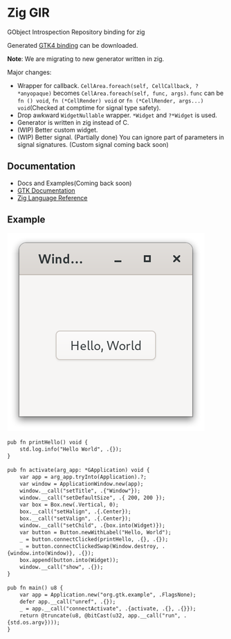 # Zig GIR

GObject Introspection Repository binding for zig

Generated [GTK4 binding](https://github.com/DerryAlex/zig-gir-ffi/releases) can be downloaded.

**Note**: We are migrating to new generator written in zig.

Major changes:

- Wrapper for callback. `CellArea.foreach(self, CellCallback, ?*anyopaque)` becomes `CellArea.foreach(self, func, args)`. `func` can be `fn () void`, `fn (*CellRender) void` or `fn (*CellRender, args...) void`(Checked at comptime for signal type safety).
- Drop awkward `WidgetNullable` wrapper. `*Widget` and `?*Widget` is used.
- Generator is written in zig instead of C.
- (WIP) Better custom widget.
- (WIP) Better signal. (Partially done) You can ignore part of parameters in signal signatures. (Custom signal coming back soon)

## Documentation

- Docs and Examples(Coming back soon)
- [GTK Documentation](https://docs.gtk.org/)
- [Zig Language Reference](https://ziglang.org/documentation/master/)

## Example

![example.png](./example/example/screenshot.png)

```zig
pub fn printHello() void {
    std.log.info("Hello World", .{});
}

pub fn activate(arg_app: *GApplication) void {
    var app = arg_app.tryInto(Application).?;
    var window = ApplicationWindow.new(app);
    window.__call("setTitle", .{"Window"});
    window.__call("setDefaultSize", .{ 200, 200 });
    var box = Box.new(.Vertical, 0);
    box.__call("setHalign", .{.Center});
    box.__call("setValign", .{.Center});
    window.__call("setChild", .{box.into(Widget)});
    var button = Button.newWithLabel("Hello, World");
    _ = button.connectClicked(printHello, .{}, .{});
    _ = button.connectClickedSwap(Window.destroy, .{window.into(Window)}, .{});
    box.append(button.into(Widget));
    window.__call("show", .{});
}

pub fn main() u8 {
    var app = Application.new("org.gtk.example", .FlagsNone);
    defer app.__call("unref", .{});
    _ = app.__call("connectActivate", .{activate, .{}, .{}});
    return @truncate(u8, @bitCast(u32, app.__call("run", .{std.os.argv})));
}
```
